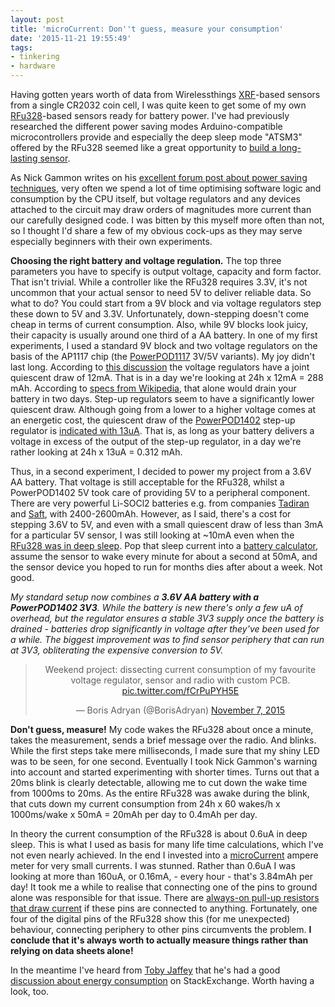 ```yaml
---
layout: post
title: 'microCurrent: Don''t guess, measure your consumption'
date: '2015-11-21 19:55:49'
tags:
- tinkering
- hardware
---
```


Having gotten years worth of data from Wirelessthings [XRF](https://www.wirelessthings.net/xrf-wireless-rf-radio-uart-serial-data-module-xbee-shaped)-based sensors from a single CR2032 coin cell, I was quite keen to get some of my own [RFu328](https://www.wirelessthings.net/rf-328-arduino-atmega-328-compatible-radio-transceiver-rfu-328)-based sensors ready for battery power. I've had previously researched the different power saving modes Arduino-compatible microcontrollers provide and especially the deep sleep mode "ATSM3" offered by the RFu328 seemed like a great opportunity to [build a long-lasting sensor](/2015/05/09/how-to-make-a-battery-last-forever.html).

As Nick Gammon writes on his [excellent forum post about power saving techniques](http://www.gammon.com.au/power), very often we spend a lot of time optimising software logic and consumption by the CPU itself, but voltage regulators and any devices attached to the circuit may draw orders of magnitudes more current than our carefully designed code. I was bitten by this myself more often than not, so I thought I'd share a few of my obvious cock-ups as they may serve especially beginners with their own experiments.

**Choosing the right battery and voltage regulation.** The top three parameters you have to specify is output voltage, capacity and form factor. That isn't trivial. While a controller like the RFu328 requires 3.3V, it's not uncommon that your actual sensor to need 5V to deliver reliable data. So what to do? You could start from a 9V block and via voltage regulators step these down to 5V and 3.3V. Unfortunately, down-stepping doesn't come cheap in terms of current consumption. Also, while 9V blocks look juicy, their capacity is usually around one third of a AA battery. In one of my first experiments, I used a standard 9V block and two voltage regulators on the basis of the AP1117 chip (the [PowerPOD1117](https://www.wirelessthings.net/powerpod-1117-3v3) 3V/5V variants). My joy didn't last long. According to [this discussion](http://openmicros.org/index.php/component/kunena/10-ciseco-support/8246-choosing-the-best-power-pod?Itemid=0) the voltage regulators have a joint quiescent draw of 12mA. That is in a day we're looking at 24h x 12mA = 288 mAh. According to [specs from Wikipedia](https://en.wikipedia.org/wiki/Nine-volt_battery), that alone would drain your battery in two days. Step-up regulators seem to have a significantly lower quiescent draw. Although going from a lower to a higher voltage comes at an energetic cost, the quiescent draw of the [PowerPOD1402](https://www.wirelessthings.net/powerpod-ncp1402-3v3) step-up regulator is [indicated with 13uA](http://openmicros.org/index.php/component/kunena/10-ciseco-support/8246-choosing-the-best-power-pod?Itemid=0). That is, as long as your battery delivers a voltage in excess of the output of the step-up regulator, in a day we're rather looking at 24h x 13uA = 0.312 mAh.

Thus, in a second experiment, I decided to power my project from a 3.6V AA battery. That voltage is still acceptable for the RFu328, whilst a PowerPOD1402 5V took care of providing 5V to a peripheral component. There are very powerful Li-SOCl2 batteries e.g. from companies [Tadiran](http://www.tadiranbat.com) and [Saft](http://www.saftbatteries.com), with 2400-2600mAh. However, as I said, there's a cost for stepping 3.6V to 5V, and even with a small quiescent draw of less than 3mA for a particular 5V sensor, I was still looking at ~10mA even when the [RFu328 was in deep sleep](/2015/05/09/how-to-make-a-battery-last-forever.html). Pop that sleep current into a [battery calculator](http://oregonembedded.com/batterycalc.htm), assume the sensor to wake every minute for about a second at 50mA, and the sensor device you hoped to run for months dies after about a week. Not good.

*My standard setup now combines a **3.6V AA battery with a PowerPOD1402 3V3**. While the battery is new there's only a few uA of overhead, but the regulator ensures a stable 3V3 supply once the battery is drained - batteries drop significantly in voltage after they've been used for a while. The biggest improvement was to find sensor periphery that can run at 3V3, obliterating the expensive conversion to 5V.*
<br>
<center>
<blockquote class="twitter-tweet" lang="en"><p lang="en" dir="ltr">Weekend project: dissecting current consumption of my favourite voltage regulator, sensor and radio with custom PCB. <a href="https://t.co/fCrPuPYH5E">pic.twitter.com/fCrPuPYH5E</a></p>&mdash; Boris Adryan (@BorisAdryan) <a href="https://twitter.com/BorisAdryan/status/663040609389801473">November 7, 2015</a></blockquote> <script async src="//platform.twitter.com/widgets.js" charset="utf-8"></script>
</center>

**Don't guess, measure!** My code wakes the RFu328 about once a minute, takes the measurement, sends a brief message over the radio. And blinks. While the first steps take mere milliseconds, I made sure that my shiny LED was to be seen, for one second. Eventually I took Nick Gammon's warning into account and started experimenting with shorter times. Turns out that a 20ms blink is clearly detectable, allowing me to cut down the wake time from 1000ms to 20ms. As the entire RFu328 was awake during the blink, that cuts down my current consumption from 24h x 60 wakes/h x 1000ms/wake x 50mA =  20mAh per day to 0.4mAh per day.

In theory the current consumption of the RFu328 is about 0.6uA in deep sleep. This is what I used as basis for many life time calculations, which I've not even nearly achieved. In the end I invested into a [microCurrent](http://alternatezone.com/electronics/ucurrent/uCurrentArticle.pdf) ampere meter for very small currents. I was stunned. Rather than 0.6uA I was looking at more than 160uA, or 0.16mA, - every hour - that's 3.84mAh per day! It took me a while to realise that connecting one of the pins to ground alone was responsible for that issue. There are [always-on pull-up resistors that draw current](http://openmicros.org/index.php/component/kunena/10-ciseco-support/11375-power-consumption-rfu328-in-atsm3?Itemid=0) if these pins are connected to anything. Fortunately, one four of the digital pins of the RFu328 show this (for me unexpected) behaviour, connecting periphery to other pins circumvents the problem. **I conclude that it's always worth to actually measure things rather than relying on data sheets alone!**

In the meantime I've heard from [Toby Jaffey](https://twitter.com/tobyjaffey) that he's had a good [discussion about energy consumption](http://electronics.stackexchange.com/questions/14879/measuring-total-energy-used-by-a-project) on StackExchange. Worth having a look, too.
